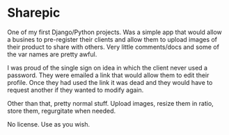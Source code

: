 Sharepic
========

One of my first Django/Python projects.  Was a simple app that would allow a busines to pre-register their clients and allow them to upload images of their product to share with others. Very little comments/docs and some of the var names are pretty awful.

I was proud of the single sign on idea in which the client never used a password.  They were emailed a link that would allow them to edit their profile.  Once they had used the link it was dead and they would have to request another if they wanted to modify again.

Other than that, pretty normal stuff.  Upload images, resize them in ratio, store them, regurgitate when needed.

No license.  Use as you wish.
